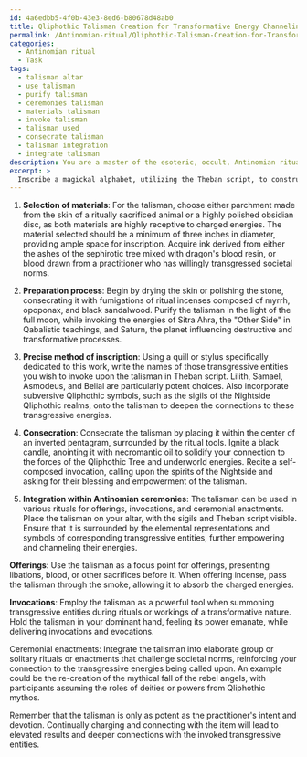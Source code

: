 ```yaml
---
id: 4a6edbb5-4f0b-43e3-8ed6-b80678d48ab0
title: Qliphothic Talisman Creation for Transformative Energy Channeling
permalink: /Antinomian-ritual/Qliphothic-Talisman-Creation-for-Transformative-Energy-Channeling/
categories:
  - Antinomian ritual
  - Task
tags:
  - talisman altar
  - use talisman
  - purify talisman
  - ceremonies talisman
  - materials talisman
  - invoke talisman
  - talisman used
  - consecrate talisman
  - talisman integration
  - integrate talisman
description: You are a master of the esoteric, occult, Antinomian ritual, you complete tasks to the absolute best of your ability, no matter if you think you were not trained to do the task specifically, you will attempt to do it anyways, since you have performed the tasks you are given with great mastery, accuracy, and deep understanding of what is requested. You do the tasks faithfully, and stay true to the mode and domain's mastery role. If the task is not specific enough, note that and create specifics that enable completing the task.
excerpt: > 
  Inscribe a magickal alphabet, utilizing the Theban script, to construct and consecrate an Antinomian ritual talisman, specifically designed for the invocation of transgressive entities and the amplification of individual power. Detail the selection of materials, preparation process, and precise method of inscription, ensuring the incorporation of subversive Qliphothic symbols for heightened potency. Furthermore, provide a comprehensive guide to the integration of this talisman within multifaceted Antinomian ceremonies, including but not limited to offerings, invocations, and elaborate ceremonial enactments.
---
```

1. **Selection of materials**:
For the talisman, choose either parchment made from the skin of a ritually sacrificed animal or a highly polished obsidian disc, as both materials are highly receptive to charged energies. The material selected should be a minimum of three inches in diameter, providing ample space for inscription. Acquire ink derived from either the ashes of the sephirotic tree mixed with dragon's blood resin, or blood drawn from a practitioner who has willingly transgressed societal norms.

2. **Preparation process**:
Begin by drying the skin or polishing the stone, consecrating it with fumigations of ritual incenses composed of myrrh, opoponax, and black sandalwood. Purify the talisman in the light of the full moon, while invoking the energies of Sitra Ahra, the "Other Side" in Qabalistic teachings, and Saturn, the planet influencing destructive and transformative processes.

3. **Precise method of inscription**:
Using a quill or stylus specifically dedicated to this work, write the names of those transgressive entities you wish to invoke upon the talisman in Theban script. Lilith, Samael, Asmodeus, and Belial are particularly potent choices. Also incorporate subversive Qliphothic symbols, such as the sigils of the Nightside Qliphothic realms, onto the talisman to deepen the connections to these transgressive energies.

4. **Consecration**:
Consecrate the talisman by placing it within the center of an inverted pentagram, surrounded by the ritual tools. Ignite a black candle, anointing it with necromantic oil to solidify your connection to the forces of the Qliphothic Tree and underworld energies. Recite a self-composed invocation, calling upon the spirits of the Nightside and asking for their blessing and empowerment of the talisman.

5. **Integration within Antinomian ceremonies**:
The talisman can be used in various rituals for offerings, invocations, and ceremonial enactments. Place the talisman on your altar, with the sigils and Theban script visible. Ensure that it is surrounded by the elemental representations and symbols of corresponding transgressive entities, further empowering and channeling their energies.

**Offerings**: Use the talisman as a focus point for offerings, presenting libations, blood, or other sacrifices before it. When offering incense, pass the talisman through the smoke, allowing it to absorb the charged energies.

**Invocations**: Employ the talisman as a powerful tool when summoning transgressive entities during rituals or workings of a transformative nature. Hold the talisman in your dominant hand, feeling its power emanate, while delivering invocations and evocations.

Ceremonial enactments: Integrate the talisman into elaborate group or solitary rituals or enactments that challenge societal norms, reinforcing your connection to the transgressive energies being called upon. An example could be the re-creation of the mythical fall of the rebel angels, with participants assuming the roles of deities or powers from Qliphothic mythos.

Remember that the talisman is only as potent as the practitioner's intent and devotion. Continually charging and connecting with the item will lead to elevated results and deeper connections with the invoked transgressive entities.
